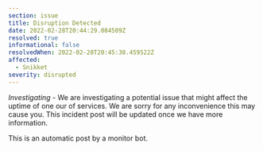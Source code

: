 ```yaml
---
section: issue
title: Disruption Detected
date: 2022-02-28T20:44:29.084509Z
resolved: true
informational: false
resolvedWhen: 2022-02-28T20:45:38.459522Z
affected:
  - Snikket
severity: disrupted
---
```

*Investigating* - We are investigating a potential issue that might affect the uptime of one our of services. We are sorry for any inconvenience this may cause you. This incident post will be updated once we have more information.

This is an automatic post by a monitor bot.
        